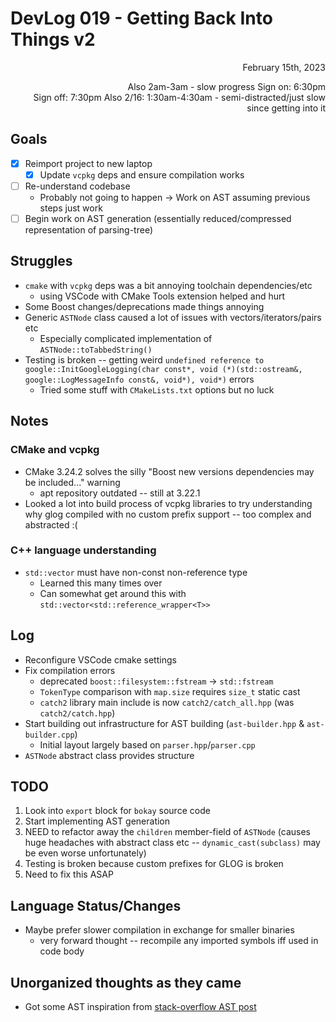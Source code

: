 # DevLog 019 - Getting Back Into Things v2
<div align="right">
February 15th, 2023

Also 2am-3am - slow progress
Sign on: 6:30pm\
Sign off: 7:30pm
Also 2/16: 1:30am-4:30am - semi-distracted/just slow since getting into it
</div>

## Goals
- [x] Reimport project to new laptop
  - [x] Update `vcpkg` deps and ensure compilation works
- [ ] Re-understand codebase
  - Probably not going to happen -> Work on AST assuming previous steps just work
- [ ] Begin work on AST generation (essentially reduced/compressed representation of parsing-tree)

## Struggles
- `cmake` with `vcpkg` deps was a bit annoying toolchain dependencies/etc
  - using VSCode with CMake Tools extension helped and hurt
- Some Boost changes/deprecations made things annoying
- Generic `ASTNode` class caused a lot of issues with vectors/iterators/pairs etc
  - Especially complicated implementation of `ASTNode::toTabbedString()`
- Testing is broken -- getting weird `undefined reference to google::InitGoogleLogging(char const*, void (*)(std::ostream&, google::LogMessageInfo const&, void*), void*)` errors
  - Tried some stuff with `CMakeLists.txt` options but no luck

## Notes
### CMake and vcpkg
- CMake 3.24.2 solves the silly "Boost new versions dependencies may be included..." warning
  - apt repository outdated -- still at 3.22.1
- Looked a lot into build process of vcpkg libraries to try understanding why glog compiled with no custom prefix support -- too complex and abstracted :(
### C++ language understanding 
- `std::vector` must have non-const non-reference type
  - Learned this many times over
  - Can somewhat get around this with `std::vector<std::reference_wrapper<T>>`

## Log
- Reconfigure VSCode cmake settings
- Fix compilation errors
  - deprecated `boost::filesystem::fstream` -> `std::fstream`
  - `TokenType` comparison with `map.size` requires `size_t` static cast
  - `catch2` library main include is now `catch2/catch_all.hpp` (was `catch2/catch.hpp`)
- Start building out infrastructure for AST building (`ast-builder.hpp` & `ast-builder.cpp`)
  - Initial layout largely based on `parser.hpp`/`parser.cpp`
- `ASTNode` abstract class provides structure

## TODO
1. Look into `export` block for `bokay` source code
2. Start implementing AST generation
  1. NEED to refactor away the `children` member-field of `ASTNode` (causes huge headaches with abstract class etc -- `dynamic_cast(subclass)` may be even worse unfortunately)
3. Testing is broken because custom prefixes for GLOG is broken
  1. Need to fix this ASAP

## Language Status/Changes
- Maybe prefer slower compilation in exchange for smaller binaries
  - very forward thought -- recompile any imported symbols iff used in code body

## Unorganized thoughts as they came
- Got some AST inspiration from [stack-overflow AST post](https://stackoverflow.com/questions/28530284/generate-an-ast-in-c)
